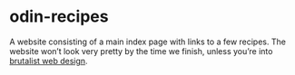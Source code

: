 # odin-recipes

A website consisting of a main index page with links to a few recipes. 
The website won’t look very pretty by the time we finish, unless you’re into [brutalist web design](https://brutalistwebsites.com).